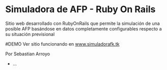 # Simuladora de AFP - Ruby On Rails

Sitio web desarrollado con RubyOnRails que permite la simulación de una posible AFP
basándose en datos completamente configurables respecto a su situación previsional

#DEMO
Ver sitio funcionando en www.simuladorafk.tk


Por Sebastian Arroyo
* ...
